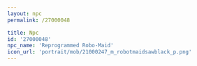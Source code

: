 ```yaml
---
layout: npc
permalink: /27000048

title: Npc
id: '27000048'
npc_name: 'Reprogrammed Robo-Maid'
icon_url: 'portrait/mob/21000247_m_robotmaidsawblack_p.png'
---
```

